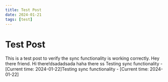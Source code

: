 ```yaml
---
title: Test Post
date: 2024-01-21
tags: [test]
---
```


# Test Post

This is a test post to verify the sync functionality is working correctly.  Hey there friend. Hi there!dsadadsada
haha there
ss
Testing sync functionality - [Current time: 2024-01-22]Testing sync functionality - [Current time: 2024-01-22]
